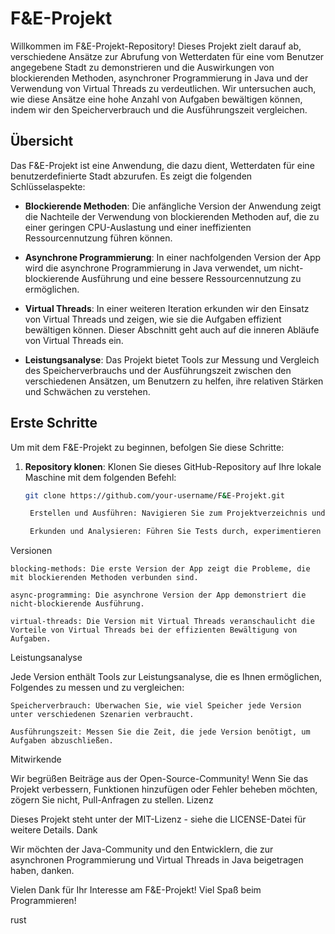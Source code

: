 # F&E-Projekt

Willkommen im F&E-Projekt-Repository! Dieses Projekt zielt darauf ab, verschiedene Ansätze zur Abrufung von Wetterdaten für eine vom Benutzer angegebene Stadt zu demonstrieren und die Auswirkungen von blockierenden Methoden, asynchroner Programmierung in Java und der Verwendung von Virtual Threads zu verdeutlichen. Wir untersuchen auch, wie diese Ansätze eine hohe Anzahl von Aufgaben bewältigen können, indem wir den Speicherverbrauch und die Ausführungszeit vergleichen.

## Übersicht

Das F&E-Projekt ist eine Anwendung, die dazu dient, Wetterdaten für eine benutzerdefinierte Stadt abzurufen. Es zeigt die folgenden Schlüsselaspekte:

- **Blockierende Methoden**: Die anfängliche Version der Anwendung zeigt die Nachteile der Verwendung von blockierenden Methoden auf, die zu einer geringen CPU-Auslastung und einer ineffizienten Ressourcennutzung führen können.

- **Asynchrone Programmierung**: In einer nachfolgenden Version der App wird die asynchrone Programmierung in Java verwendet, um nicht-blockierende Ausführung und eine bessere Ressourcennutzung zu ermöglichen.

- **Virtual Threads**: In einer weiteren Iteration erkunden wir den Einsatz von Virtual Threads und zeigen, wie sie die Aufgaben effizient bewältigen können. Dieser Abschnitt geht auch auf die inneren Abläufe von Virtual Threads ein.

- **Leistungsanalyse**: Das Projekt bietet Tools zur Messung und Vergleich des Speicherverbrauchs und der Ausführungszeit zwischen den verschiedenen Ansätzen, um Benutzern zu helfen, ihre relativen Stärken und Schwächen zu verstehen.

## Erste Schritte

Um mit dem F&E-Projekt zu beginnen, befolgen Sie diese Schritte:

1. **Repository klonen**: Klonen Sie dieses GitHub-Repository auf Ihre lokale Maschine mit dem folgenden Befehl:

   ```bash
   git clone https://github.com/your-username/F&E-Projekt.git

    Erstellen und Ausführen: Navigieren Sie zum Projektverzeichnis und befolgen Sie die Anweisungen in der README-Datei oder der Dokumentation jeder Version, um die entsprechende Anwendungsversion zu erstellen und auszuführen.

    Erkunden und Analysieren: Führen Sie Tests durch, experimentieren Sie mit verschiedenen Städten und erkunden Sie, wie sich die Anwendung unter verschiedenen Belastungen verhält. Verwenden Sie die bereitgestellten Tools zur Leistungsanalyse.

Versionen

    blocking-methods: Die erste Version der App zeigt die Probleme, die mit blockierenden Methoden verbunden sind.

    async-programming: Die asynchrone Version der App demonstriert die nicht-blockierende Ausführung.

    virtual-threads: Die Version mit Virtual Threads veranschaulicht die Vorteile von Virtual Threads bei der effizienten Bewältigung von Aufgaben.

Leistungsanalyse

Jede Version enthält Tools zur Leistungsanalyse, die es Ihnen ermöglichen, Folgendes zu messen und zu vergleichen:

    Speicherverbrauch: Überwachen Sie, wie viel Speicher jede Version unter verschiedenen Szenarien verbraucht.

    Ausführungszeit: Messen Sie die Zeit, die jede Version benötigt, um Aufgaben abzuschließen.

Mitwirkende

Wir begrüßen Beiträge aus der Open-Source-Community! Wenn Sie das Projekt verbessern, Funktionen hinzufügen oder Fehler beheben möchten, zögern Sie nicht, Pull-Anfragen zu stellen.
Lizenz

Dieses Projekt steht unter der MIT-Lizenz - siehe die LICENSE-Datei für weitere Details.
Dank

Wir möchten der Java-Community und den Entwicklern, die zur asynchronen Programmierung und Virtual Threads in Java beigetragen haben, danken.

Vielen Dank für Ihr Interesse am F&E-Projekt! Viel Spaß beim Programmieren!

rust
